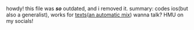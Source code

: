howdy! this file was **_so_** outdated, and i removed it.
summary: codes ios(but also a generalist), works for [texts](https://texts.com/)([an automatic mix](https://automattic.com/))
wanna talk? HMU on my socials!

